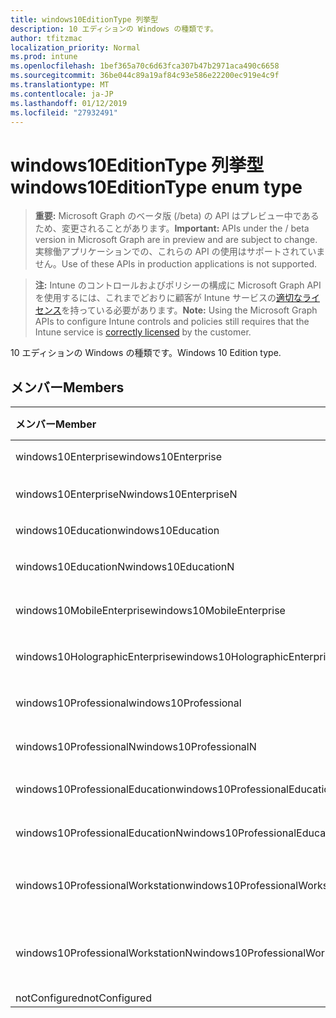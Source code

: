 ```yaml
---
title: windows10EditionType 列挙型
description: 10 エディションの Windows の種類です。
author: tfitzmac
localization_priority: Normal
ms.prod: intune
ms.openlocfilehash: 1bef365a70c6d63fca307b47b2971aca490c6658
ms.sourcegitcommit: 36be044c89a19af84c93e586e22200ec919e4c9f
ms.translationtype: MT
ms.contentlocale: ja-JP
ms.lasthandoff: 01/12/2019
ms.locfileid: "27932491"
---
```

# <a name="windows10editiontype-enum-type"></a><span data-ttu-id="b7c72-103">windows10EditionType 列挙型</span><span class="sxs-lookup"><span data-stu-id="b7c72-103">windows10EditionType enum type</span></span>

> <span data-ttu-id="b7c72-104">**重要:** Microsoft Graph のベータ版 (/beta) の API はプレビュー中であるため、変更されることがあります。</span><span class="sxs-lookup"><span data-stu-id="b7c72-104">**Important:** APIs under the / beta version in Microsoft Graph are in preview and are subject to change.</span></span> <span data-ttu-id="b7c72-105">実稼働アプリケーションでの、これらの API の使用はサポートされていません。</span><span class="sxs-lookup"><span data-stu-id="b7c72-105">Use of these APIs in production applications is not supported.</span></span>

> <span data-ttu-id="b7c72-106">**注:** Intune のコントロールおよびポリシーの構成に Microsoft Graph API を使用するには、これまでどおりに顧客が Intune サービスの[適切なライセンス](https://go.microsoft.com/fwlink/?linkid=839381)を持っている必要があります。</span><span class="sxs-lookup"><span data-stu-id="b7c72-106">**Note:** Using the Microsoft Graph APIs to configure Intune controls and policies still requires that the Intune service is [correctly licensed](https://go.microsoft.com/fwlink/?linkid=839381) by the customer.</span></span>

<span data-ttu-id="b7c72-107">10 エディションの Windows の種類です。</span><span class="sxs-lookup"><span data-stu-id="b7c72-107">Windows 10 Edition type.</span></span>
## <a name="members"></a><span data-ttu-id="b7c72-108">メンバー</span><span class="sxs-lookup"><span data-stu-id="b7c72-108">Members</span></span>
|<span data-ttu-id="b7c72-109">メンバー</span><span class="sxs-lookup"><span data-stu-id="b7c72-109">Member</span></span>|<span data-ttu-id="b7c72-110">値</span><span class="sxs-lookup"><span data-stu-id="b7c72-110">Value</span></span>|<span data-ttu-id="b7c72-111">説明</span><span class="sxs-lookup"><span data-stu-id="b7c72-111">Description</span></span>|
|:---|:---|:---|
|<span data-ttu-id="b7c72-112">windows10Enterprise</span><span class="sxs-lookup"><span data-stu-id="b7c72-112">windows10Enterprise</span></span>|<span data-ttu-id="b7c72-113">0</span><span class="sxs-lookup"><span data-stu-id="b7c72-113">0</span></span>|<span data-ttu-id="b7c72-114">10 の Windows エンタープライズ</span><span class="sxs-lookup"><span data-stu-id="b7c72-114">Windows 10 Enterprise</span></span>|
|<span data-ttu-id="b7c72-115">windows10EnterpriseN</span><span class="sxs-lookup"><span data-stu-id="b7c72-115">windows10EnterpriseN</span></span>|<span data-ttu-id="b7c72-116">1</span><span class="sxs-lookup"><span data-stu-id="b7c72-116">1</span></span>|<span data-ttu-id="b7c72-117">Windows 10 EnterpriseN</span><span class="sxs-lookup"><span data-stu-id="b7c72-117">Windows 10 EnterpriseN</span></span>|
|<span data-ttu-id="b7c72-118">windows10Education</span><span class="sxs-lookup"><span data-stu-id="b7c72-118">windows10Education</span></span>|<span data-ttu-id="b7c72-119">2</span><span class="sxs-lookup"><span data-stu-id="b7c72-119">2</span></span>|<span data-ttu-id="b7c72-120">Windows 10 教育</span><span class="sxs-lookup"><span data-stu-id="b7c72-120">Windows 10 Education</span></span>|
|<span data-ttu-id="b7c72-121">windows10EducationN</span><span class="sxs-lookup"><span data-stu-id="b7c72-121">windows10EducationN</span></span>|<span data-ttu-id="b7c72-122">3</span><span class="sxs-lookup"><span data-stu-id="b7c72-122">3</span></span>|<span data-ttu-id="b7c72-123">Windows 10 EducationN</span><span class="sxs-lookup"><span data-stu-id="b7c72-123">Windows 10 EducationN</span></span>|
|<span data-ttu-id="b7c72-124">windows10MobileEnterprise</span><span class="sxs-lookup"><span data-stu-id="b7c72-124">windows10MobileEnterprise</span></span>|<span data-ttu-id="b7c72-125">4</span><span class="sxs-lookup"><span data-stu-id="b7c72-125">4</span></span>|<span data-ttu-id="b7c72-126">10 の Windows モバイル ・ エンタープライズ</span><span class="sxs-lookup"><span data-stu-id="b7c72-126">Windows 10 Mobile Enterprise</span></span>|
|<span data-ttu-id="b7c72-127">windows10HolographicEnterprise</span><span class="sxs-lookup"><span data-stu-id="b7c72-127">windows10HolographicEnterprise</span></span>|<span data-ttu-id="b7c72-128">5</span><span class="sxs-lookup"><span data-stu-id="b7c72-128">5</span></span>|<span data-ttu-id="b7c72-129">Holographic エンタープライズの Windows 10</span><span class="sxs-lookup"><span data-stu-id="b7c72-129">Windows 10 Holographic Enterprise</span></span>|
|<span data-ttu-id="b7c72-130">windows10Professional</span><span class="sxs-lookup"><span data-stu-id="b7c72-130">windows10Professional</span></span>|<span data-ttu-id="b7c72-131">6</span><span class="sxs-lookup"><span data-stu-id="b7c72-131">6</span></span>|<span data-ttu-id="b7c72-132">Windows 10 プロフェッショナル</span><span class="sxs-lookup"><span data-stu-id="b7c72-132">Windows 10 Professional</span></span>|
|<span data-ttu-id="b7c72-133">windows10ProfessionalN</span><span class="sxs-lookup"><span data-stu-id="b7c72-133">windows10ProfessionalN</span></span>|<span data-ttu-id="b7c72-134">7</span><span class="sxs-lookup"><span data-stu-id="b7c72-134">7</span></span>|<span data-ttu-id="b7c72-135">Windows 10 ProfessionalN</span><span class="sxs-lookup"><span data-stu-id="b7c72-135">Windows 10 ProfessionalN</span></span>|
|<span data-ttu-id="b7c72-136">windows10ProfessionalEducation</span><span class="sxs-lookup"><span data-stu-id="b7c72-136">windows10ProfessionalEducation</span></span>|<span data-ttu-id="b7c72-137">8</span><span class="sxs-lookup"><span data-stu-id="b7c72-137">8</span></span>|<span data-ttu-id="b7c72-138">Windows 10 の専門的な教育</span><span class="sxs-lookup"><span data-stu-id="b7c72-138">Windows 10 Professional Education</span></span>|
|<span data-ttu-id="b7c72-139">windows10ProfessionalEducationN</span><span class="sxs-lookup"><span data-stu-id="b7c72-139">windows10ProfessionalEducationN</span></span>|<span data-ttu-id="b7c72-140">9</span><span class="sxs-lookup"><span data-stu-id="b7c72-140">9</span></span>|<span data-ttu-id="b7c72-141">Windows 10 本格的な EducationN</span><span class="sxs-lookup"><span data-stu-id="b7c72-141">Windows 10 Professional EducationN</span></span>|
|<span data-ttu-id="b7c72-142">windows10ProfessionalWorkstation</span><span class="sxs-lookup"><span data-stu-id="b7c72-142">windows10ProfessionalWorkstation</span></span>|<span data-ttu-id="b7c72-143">10</span><span class="sxs-lookup"><span data-stu-id="b7c72-143">10</span></span>|<span data-ttu-id="b7c72-144">ワークステーションの Windows 10 プロフェッショナル</span><span class="sxs-lookup"><span data-stu-id="b7c72-144">Windows 10 Professional for Workstations</span></span>|
|<span data-ttu-id="b7c72-145">windows10ProfessionalWorkstationN</span><span class="sxs-lookup"><span data-stu-id="b7c72-145">windows10ProfessionalWorkstationN</span></span>|<span data-ttu-id="b7c72-146">11</span><span class="sxs-lookup"><span data-stu-id="b7c72-146">11</span></span>|<span data-ttu-id="b7c72-147">N のワークステーションの Windows 10 プロフェッショナル</span><span class="sxs-lookup"><span data-stu-id="b7c72-147">Windows 10 Professional for Workstations N</span></span>|
|<span data-ttu-id="b7c72-148">notConfigured</span><span class="sxs-lookup"><span data-stu-id="b7c72-148">notConfigured</span></span>|<span data-ttu-id="b7c72-149">12</span><span class="sxs-lookup"><span data-stu-id="b7c72-149">12</span></span>|<span data-ttu-id="b7c72-150">NotConfigured</span><span class="sxs-lookup"><span data-stu-id="b7c72-150">NotConfigured</span></span>|





